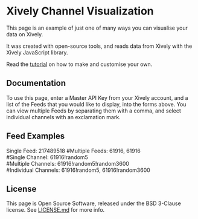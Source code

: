 # Xively Channel Visualization

This page is an example of just one of many ways you can visualise your data on Xively.  

It was created with open-source tools, and reads data from Xively with the Xively JavaScript library.  

Read the [tutorial](http://xively.com/dev/tutorials/channel-viz/) on how to make and customise your own.

## Documentation
To use this page, enter a Master API Key from your Xively account, and a list of the Feeds that you would like to display, into the forms above. You can view multiple Feeds by separating them with a comma, and select individual channels with an exclamation mark.

## Feed Examples
Single Feed:  217489518 
#Multiple Feeds: 61916, 61916  
#Single Channel: 61916!random5  
#Multiple Channels: 61916!random5!random3600  
#Individual Channels: 61916!random5, 61916!random3600  

## License
This page is Open Source Software, released under the BSD 3-Clause license. See [LICENSE.md](LICENSE.md) for more info.
